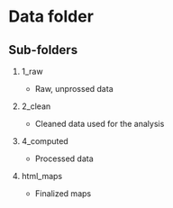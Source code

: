 # Data folder

## Sub-folders

1) 1_raw
    - Raw, unprossed data
    
2) 2_clean
    - Cleaned data used for the analysis
    
3) 4_computed
    - Processed data
    
4) html_maps
    - Finalized maps
